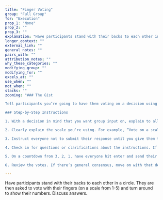 ```yaml
---
title: "Finger Voting"
group: "Full Group"
for: "Execution"
prop_1: "None"
prop_2: ""
prop_3: ""
explanation: "Have participants stand with their backs to each other in a circle. They are then asked to vote with their fingers (on a scale from 1-5) and turn around to show their numbers. Discuss answers."
longer_context: ""
external_link: ""
general_notes: ""
pairs_with: ""
attribution_notes: ""
why_these_categories: ""
modifying_group: ""
modifying_for: ""
excels_at: ""
use_when: ""
not_when: ""
stacks: ""
zooming: "### The Gist

Tell participants you’re going to have them voting on a decision using a number scale. Explain the scale and decision you’re voting on, then ask everyone to type their vote into the Zoom chat, but not hit send until you give them a cue. Cue the votes, then review or discuss the numbers as a whole.

### Step-by-Step Instructions

1. With a decision in mind that you want group input on, explain to all participants that you’ll be having them vote on a number scale.

2. Clearly explain the scale you’re using. For example, “Vote on a scale from 1 - 10, where 1 means you totally disagree with this plan, and 10 means you wholeheartedly support it.”

3. Instruct everyone not to submit their response until you give them the cue, but to consider their vote then type the number in the Zoom chat box.

4. Check in for questions or clarifications about the instructions. If you’re using a creative or non-intuitive scale (e.g., 1 = watch a movie, 5 = read a book), use this opportunity to suggest what a middle number might represent (does 3 = watch a movie then read a book, or does 3 = neither?).

5. On a countdown from 3, 2, 1, have everyone hit enter and send their votes simultaneously.

6. Review the votes. If there’s general consensus, move on with that decision. If there are just a few outliers, discussing them might clarify the issue. And if people are all over the place, it might be worth going back and ideating different options."

---
```


Have participants stand with their backs to each other in a circle. They are then asked to vote with their fingers (on a scale from 1-5) and turn around to show their numbers. Discuss answers.
